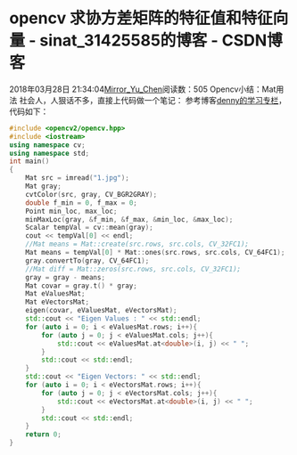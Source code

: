 # opencv 求协方差矩阵的特征值和特征向量 - sinat_31425585的博客 - CSDN博客
2018年03月28日 21:34:04[Mirror_Yu_Chen](https://me.csdn.net/sinat_31425585)阅读数：505
Opencv小结：Mat用法
社会人，人狠话不多，直接上代码做一个笔记：
参考博客[denny的学习专栏](https://www.cnblogs.com/denny402/p/5011456.html)，代码如下：
```cpp
#include <opencv2/opencv.hpp>
#include <iostream>
using namespace cv;
using namespace std;
int main()
{
	Mat src = imread("1.jpg");
	Mat gray;
	cvtColor(src, gray, CV_BGR2GRAY);
	double f_min = 0, f_max = 0;
	Point min_loc, max_loc;
	minMaxLoc(gray, &f_min, &f_max, &min_loc, &max_loc);
	Scalar tempVal = cv::mean(gray);
	cout << tempVal[0] << endl;
	//Mat means = Mat::create(src.rows, src.cols, CV_32FC1);
	Mat means = tempVal[0] * Mat::ones(src.rows, src.cols, CV_64FC1);
	gray.convertTo(gray, CV_64FC1);
	//Mat diff = Mat::zeros(src.rows, src.cols, CV_32FC1);
	gray = gray - means;
	Mat covar = gray.t() * gray;
	Mat eValuesMat;
	Mat eVectorsMat;
	eigen(covar, eValuesMat, eVectorsMat);
	std::cout << "Eigen Values : " << std::endl;
	for (auto i = 0; i < eValuesMat.rows; i++){
		for (auto j = 0; j < eValuesMat.cols; j++){
			std::cout << eValuesMat.at<double>(i, j) << " ";
		}
		std::cout << std::endl;
	}
	std::cout << "Eigen Vectors: " << std::endl;
	for (auto i = 0; i < eVectorsMat.rows; i++){
		for (auto j = 0; j < eVectorsMat.cols; j++){
			std::cout << eVectorsMat.at<double>(i, j) << " ";
		}
		std::cout << std::endl;
	}
	return 0;
}
```
